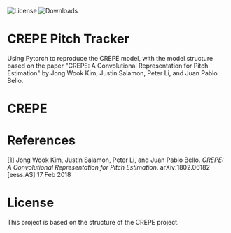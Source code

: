 ![License](https://img.shields.io/badge/license-MIT-blue) ![Downloads](https://img.shields.io/pypi/dm/your-package-name)
# CREPE Pitch Tracker
Using Pytorch to reproduce the CREPE model, with the model structure based on the paper "CREPE: A Convolutional Representation for Pitch Estimation" by Jong Wook Kim, Justin Salamon, Peter Li, and Juan Pablo Bello.

# CREPE

# References
[[1](https://arxiv.org/abs/1802.06182)] Jong Wook Kim, Justin Salamon, Peter Li, and Juan Pablo Bello. _CREPE: A Convolutional Representation for Pitch Estimation_. arXiv:1802.06182 [eess.AS] 17 Feb 2018

# License
This project is based on the structure of the CREPE project.
